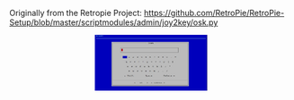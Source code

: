Originally from the Retropie Project: https://github.com/RetroPie/RetroPie-Setup/blob/master/scriptmodules/admin/joy2key/osk.py
<p align="center"><img width="200" height="100" src="https://github.com/christianhaitian/osk/raw/main/osk_screenshot.JPG"></p>
